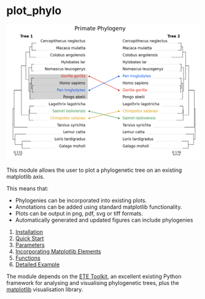 # plot_phylo
![Illustration](pages/examples/layered.png "Illustration")

This module allows the user to plot a phylogenetic tree on an existing matplotlib axis.

This means that:
* Phylogenies can be incorporated into existing plots.
* Annotations can be added using standard matplotlib functionality.
* Plots can be output in png, pdf, svg or tiff formats.
* Automatically generated and updated figures can include phylogenies

1. [Installation](pages/installation.md)
2. [Quick Start](pages/quickstart.md)
3. [Parameters](pages/parameters.md)
4. [Incorporating Matplotlib Elements](pages/matplotlib.md)
5. [Functions](pages/functions.html)
6. [Detailed Example](pages/detailed.md)

The module depends on the [ETE Toolkit](http://etetoolkit.org/), an excellent existing Python framework for analysing and visualising phylogenetic trees, plus the [matplotlib](https://matplotlib.org/) visualisation library.
